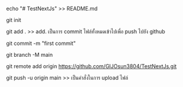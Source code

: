 echo "# TestNextJs" >> README.md

git init

git add . >> add. เป็นการ commit ไฟล์ทั้งหมดเข้าไปเพื่อ push ไปยัง github

git commit -m "first commit"

git branch -M main

git remote add origin https://github.com/GIJOsun3804/TestNextJs.git

git push -u origin main >> เป็นคำสั่งในการ upload ไฟล์
